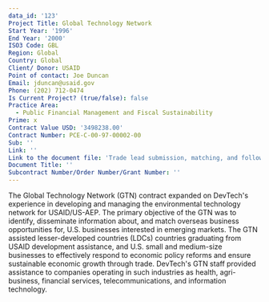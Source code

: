 ```yaml
---
data_id: '123'
Project Title: Global Technology Network
Start Year: '1996'
End Year: '2000'
ISO3 Code: GBL
Region: Global
Country: Global
Client/ Donor: USAID
Point of contact: Joe Duncan
Email: jduncan@usaid.gov
Phone: (202) 712-0474
Is Current Project? (true/false): false
Practice Area:
  - Public Financial Management and Fiscal Sustainability
Prime: x
Contract Value USD: '3498238.00'
Contract Number: PCE-C-00-97-00002-00
Sub: ''
Link: ''
Link to the document file: 'Trade lead submission, matching, and follow-up instructions'
Document Title: ''
Subcontract Number/Order Number/Grant Number: ''
---
```



The Global Technology Network (GTN) contract expanded on DevTech's experience in developing and managing the environmental technology network for USAID/US-AEP. The primary objective of the GTN was to identify, disseminate information about, and match overseas business opportunities for, U.S. businesses interested in emerging markets. The GTN assisted lesser-developed countries (LDCs) countries graduating from USAID development assistance, and U.S. small and medium-size businesses to effectively respond to economic policy reforms and ensure sustainable economic growth through trade. DevTech's GTN staff provided assistance to companies operating in such industries as health, agri-business, financial services, telecommunications, and information technology.
